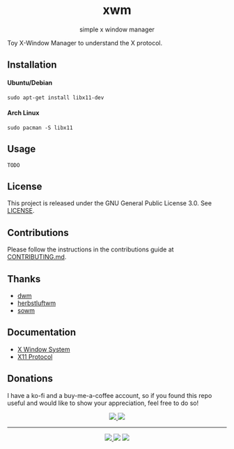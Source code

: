 <h1 align="center">xwm</h1>
<p align="center">
  simple x window manager
</p>


Toy X-Window Manager to understand the X protocol.

## Installation
#### Ubuntu/Debian
```
sudo apt-get install libx11-dev
```

#### Arch Linux
```
sudo pacman -S libx11
```

## Usage
```
TODO
```

## License
This project is released under the GNU General Public License 3.0. See [LICENSE](LICENSE).

## Contributions
Please follow the instructions in the contributions guide at [CONTRIBUTING.md](CONTRIBUTING.md).

## Thanks
- [dwm](https://dwm.suckless.org/tutorial/)
- [herbstluftwm](https://github.com/herbstluftwm/herbstluftwm)
- [sowm](https://github.com/dylanaraps/sowm)

## Documentation
- [X Window System](https://x.org/releases/current/doc/libX11/libX11/libX11.html#Overview_of_the_X_Window_System)
- [X11 Protocol](https://x.org/releases/current/doc/xproto/x11protocol.html#Protocol_Formats)

## Donations
I have a ko-fi and a buy-me-a-coffee account, so if you found this repo useful and would like to show your appreciation, feel free to do so!

<p align="center">
<a href="https://ko-fi.com/duclos">
<img src="https://img.shields.io/badge/donation-ko--fi-red.svg">
</a>

<a href="https://www.buymeacoffee.com/danielduclos">
<img src="https://img.shields.io/badge/donation-buy--me--coffee-green.svg">
</a>

</p>

---
<p align="center">
<a href="https://github.com/duclos-cavalcanti/templates/LICENSE">
  <img src="https://img.shields.io/badge/license-GPL3-green.svg" />
</a>
<a>
  <img src="https://img.shields.io/github/languages/code-size/duclos-cavalcanti/rwm.svg" />
</a>
<a>
  <img src="https://img.shields.io/github/commit-activity/m/duclos-cavalcanti/rwm.svg" />
</a>
